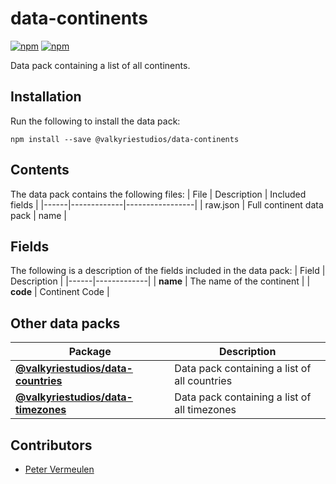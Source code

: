 # data-continents

[![npm](https://img.shields.io/npm/v/@valkyriestudios/data-continents.svg)](https://www.npmjs.com/package/@valkyriestudios/data-continents)
[![npm](https://img.shields.io/npm/dm/@valkyriestudios/data-continents.svg)](https://www.npmjs.com/package/@valkyriestudios/data-continents)

Data pack containing a list of all continents.

## Installation
Run the following to install the data pack:
```
npm install --save @valkyriestudios/data-continents
```

## Contents
The data pack contains the following files:
| File | Description | Included fields |
|------|-------------|-----------------|
| raw.json | Full continent data pack | name |

## Fields
The following is a description of the fields included in the data pack:
| Field | Description |
|------|-------------|
| **name** | The name of the continent |
| **code** | Continent Code |

## Other data packs
| Package | Description |
|------|-------------|
| **[@valkyriestudios/data-countries](https://www.npmjs.com/package/@valkyriestudios/data-countries)** | Data pack containing a list of all countries |
| **[@valkyriestudios/data-timezones](https://www.npmjs.com/package/@valkyriestudios/data-timezones)** | Data pack containing a list of all timezones |

## Contributors
- [Peter Vermeulen](mailto:contact@valkyriestudios.be)